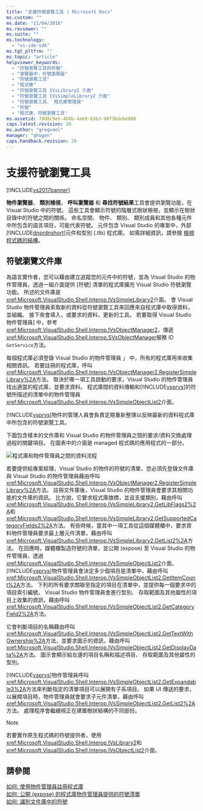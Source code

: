 ```yaml
---
title: "支援符號瀏覽工具 | Microsoft Docs"
ms.custom: ""
ms.date: "11/04/2016"
ms.reviewer: ""
ms.suite: ""
ms.technology: 
  - "vs-ide-sdk"
ms.tgt_pltfrm: ""
ms.topic: "article"
helpviewer_keywords: 
  - "符號瀏覽工具的符號"
  - "瀏覽器中，符號瀏覽器"
  - "符號瀏覽工具"
  - "程式庫"
  - "符號瀏覽工具 IVsLibrary2 介面"
  - "符號瀏覽工具 IVsSimpleLibrary2 介面"
  - "符號瀏覽工具、 程式庫管理員"
  - "符號"
  - "程式庫，符號瀏覽工具"
ms.assetid: 70d8c9e5-4b0b-4a69-b3b3-90f36debe880
caps.latest.revision: 26
ms.author: "gregvanl"
manager: "ghogen"
caps.handback.revision: 26
---
```

# 支援符號瀏覽工具
[!INCLUDE[vs2017banner](../../code-quality/includes/vs2017banner.md)]

**物件瀏覽器**， **類別檢視**， **呼叫瀏覽器** 和 **尋找符號結果**工具會提供瀏覽功能，在 Visual Studio 中的符號。  這些工具會顯示符號的階層式樹狀檢視，並顯示在樹狀目錄中的符號之間的關係。  命名空間、 物件、 類別、 類別成員和其他各種元件中所包含的語言項目，可能代表符號。  元件包含 Visual Studio 的專案中，外部[!INCLUDE[dnprdnshort](../../code-quality/includes/dnprdnshort_md.md)]元件和型別 \(.tlb\) 程式庫。  如需詳細資訊，請參閱 [檢視程式碼的結構](../../ide/viewing-the-structure-of-code.md)。  
  
## 符號瀏覽文件庫  
 為語言實作者，您可以藉由建立追蹤您的元件中的符號，並為 Visual Studio 的物件管理員，透過一組介面提供 \[符號\] 清單的程式庫擴充 Visual Studio 符號瀏覽功能。  所述的文件庫是<xref:Microsoft.VisualStudio.Shell.Interop.IVsSimpleLibrary2>介面。  會 Visual Studio 物件管理員索取新的資料從符號瀏覽工具來回應來自程式庫中取得資料，並組織。  接下來會填入，或要求的資料，更新的工具。  若要取得 Visual Studio 物件管理員\] 中，參考<xref:Microsoft.VisualStudio.Shell.Interop.IVsObjectManager2>，傳遞<xref:Microsoft.VisualStudio.Shell.Interop.SVsObjectManager>服務 ID `GetService`方法。  
  
 每個程式庫必須登錄 Visual Studio 的物件管理員 」 中，所有的程式庫用來收集相關資訊。  若要註冊的程式庫，呼叫<xref:Microsoft.VisualStudio.Shell.Interop.IVsObjectManager2.RegisterSimpleLibrary%2A>方法。  取決於哪一項工具啟動的要求，Visual Studio 的物件管理員找出適當的程式庫，並要求資料。  程式庫間的資料傳輸和[!INCLUDE[vsprvs](../../code-quality/includes/vsprvs_md.md)]的符號所描述的清單中的物件管理員<xref:Microsoft.VisualStudio.Shell.Interop.IVsSimpleObjectList2>介面。  
  
 [!INCLUDE[vsprvs](../../code-quality/includes/vsprvs_md.md)]物件的管理人員會負責定期重新整理以反映最新的資料程式庫中所包含的符號瀏覽工具。  
  
 下圖包含樣本的文件庫和 Visual Studio 的物件管理員之間的要求\/資料交換處理過程的關鍵項目。  在圖表中的介面是 managed 程式碼的應用程式的一部分。  
  
 ![程式庫和物件管理員之間的資料流程](../../extensibility/internals/media/callbrowserdiagram.gif "CallBrowserDiagram")  
  
 若要提供給專案經理，Visual Studio 的物件的符號的清單，您必須先登錄文件庫與 Visual Studio 的物件管理員藉由呼叫<xref:Microsoft.VisualStudio.Shell.Interop.IVsObjectManager2.RegisterSimpleLibrary%2A>方法。  註冊文件庫後，Visual Studio 的物件管理員會要求其相關功能的文件庫的資訊。  比方說，它要求程式庫旗標，並且支援類別，藉由呼叫<xref:Microsoft.VisualStudio.Shell.Interop.IVsSimpleLibrary2.GetLibFlags2%2A>和<xref:Microsoft.VisualStudio.Shell.Interop.IVsSimpleLibrary2.GetSupportedCategoryFields2%2A>方法。  有些時候，當其中一項工具從這個媒體櫃中，要求資料物件管理員要求最上層元件清單，藉由呼叫<xref:Microsoft.VisualStudio.Shell.Interop.IVsSimpleLibrary2.GetList2%2A>方法。  在回應時，媒體櫃製造符號的清單，並公開 \(expose\) 至 Visual Studio 的物件管理員，透過<xref:Microsoft.VisualStudio.Shell.Interop.IVsSimpleObjectList2>介面。  [!INCLUDE[vsprvs](../../code-quality/includes/vsprvs_md.md)]物件管理員會決定多少個項目是清單中，藉由呼叫<xref:Microsoft.VisualStudio.Shell.Interop.IVsSimpleObjectList2.GetItemCount%2A>方法。  下列的所有要求關聯至指定的項目在清單中，並提供每一個要求中的項目索引編號。  Visual Studio 物件管理員會進行型別、 存取範圍及其他屬性的項目上收集的資訊，藉由呼叫<xref:Microsoft.VisualStudio.Shell.Interop.IVsSimpleObjectList2.GetCategoryField2%2A>方法。  
  
 它會判斷項目的名稱藉由呼叫<xref:Microsoft.VisualStudio.Shell.Interop.IVsSimpleObjectList2.GetTextWithOwnership%2A>方法，並要求圖示的資訊，藉由呼叫<xref:Microsoft.VisualStudio.Shell.Interop.IVsSimpleObjectList2.GetDisplayData%2A>方法。  圖示會顯示給左邊的項目名稱和描述項目、 存取範圍及其他屬性的型別。  
  
 [!INCLUDE[vsprvs](../../code-quality/includes/vsprvs_md.md)]物件管理員呼叫<xref:Microsoft.VisualStudio.Shell.Interop.IVsSimpleObjectList2.GetExpandable3%2A>方法來判斷指定的清單項目可以展開有子系項目。  如果 UI 傳送的要求，以展開項目時，物件管理員就會要求子元件清單，藉由呼叫<xref:Microsoft.VisualStudio.Shell.Interop.IVsSimpleObjectList2.GetList2%2A>方法。  處理程序會繼續視正在建置樹狀結構的不同部份。  
  
> [!NOTE]
>  若要實作原生程式碼的符號提供者，使用<xref:Microsoft.VisualStudio.Shell.Interop.IVsLibrary2>和<xref:Microsoft.VisualStudio.Shell.Interop.IVsObjectList2>介面。  
  
## 請參閱  
 [如何: 使用物件管理員註冊程式庫](../../extensibility/internals/how-to-register-a-library-with-the-object-manager.md)   
 [如何: 公開 \(expose\) 的程式庫物件管理員提供的符號清單](../../extensibility/internals/how-to-expose-lists-of-symbols-provided-by-the-library-to-the-object-manager.md)   
 [如何: 識別文件庫中的符號](../../extensibility/internals/how-to-identify-symbols-in-a-library.md)